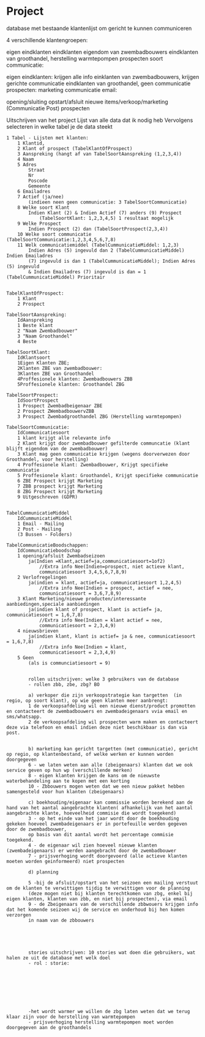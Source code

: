 # Project
database met bestaande klantenlijst om gericht te kunnen communiceren

4 verschillende klantengroepen:

eigen eindklanten
eindklanten eigendom van zwembadbouwers
eindklanten van groothandel, herstelling warmtepompen
prospecten
soort communicatie:

eigen eindklanten: krijgen alle info
einklanten van zwembadbouwers, krijgen gerichte communicatie
eindklanten van groothandel, geen communicatie
prospecten: marketing
communicatie email:

opening/sluiting
opstart/afsluit
nieuwe items/verkoop/marketing (Communicatie Post)
prospecten

Uitschrijven van het project
Lijst van alle data dat ik nodig heb 
Vervolgens selecteren in welke tabel je de data steekt

	1 Tabel - Lijsten met klanten:
		1 Klantid,
		2 Klant of prospect (TabelKlantOfProspect)
		3 Aanspreking (hangt af van TabelSoortAanspreking (1,2,3,4)) 
		4 Naam
		5 Adres
			Straat
			Nr
			Poscode
			Gemeente
		6 Emailadres
		7 Actief (ja/nee) 
			(indieen neen geen communicatie: 3 TabelSoortCommunicatie)
		8 Welke soort Klant 
			Indien Klant (2) & Indien Actief (7) anders (9) Prospect
				(TabelSoortKlant: 1,2,3,4,5) 1 resultaat mogelijk
		9 Welke Prospect 
			Indien Prospect (2) dan (TabelSoortProspect(2,3,4))
		10 Welke soort communicatie (TabelSoortCommunicatie:1,2,3,4,5,6,7,8)
		11 Welk communicatiemiddel (TabelCummunicatieMiddel: 1,2,3)
			Indien Adres (5) ingevuld dan 2 (TabelCummunicatieMiddel) Indien Emailadres
			(7) ingevuld is dan 1 (TabelCummunicatieMiddel); Indien Adres (5) ingevuld 
			& Indien Emailadres (7) ingevuld is dan = 1 (TabelCummunicatieMiddel) Prioritair

		
	TabelKlantOfProspect:
		1 Klant
		2 Prospect

	TabelSoortAanspreking:
		IdAanspreking
		1 Beste klant
		2 "Naam Zwembadbouwer"
		3 "Naam Groothandel"
		4 Beste
		
	TabelSoortKlant:
		IdKlantsoort
		1Eigen Klanten ZBE;
		2Klanten ZBE van zwembadbouwer:
		3Klanten ZBE van Groothandel
		4Proffesionele klanten: Zwembadbouwers ZBB
		5Proffesionele klanten: Groothandel ZBG 

	TabelSoortProspect:
		IdSoortProspect
		1 Prospect Zwembadbeigenaar ZBE
		2 Prospect ZWembadbouwervZBB
		3 Prospect Zwembadgroothandel ZBG (Herstelling warmtepompen)
		
	TabelSoortCommunicatie:
		IdCommunicatiesoort
		1 klant krijgt alle relevante info
		2 Klant krijgt door zwembadbouwer gefilterde communcatie (klant blijft eigendom van de zwembadbouwer)
		3 Klant mag geen communicatie krijgen (wegens doorverwezen door Groothandel, voor herstelling)
		4 Proffesionele klant: Zwembadbouwer, Krijgt specifieke communicatie 
		5 Proffesionele klant: Groothandel, Krijgt specifieke communicatie
		6 ZBE Prospect krijgt Marketing 
		7 ZBB prospect krijgt Marketing 
		8 ZBG Prospect krijgt Marketing
		9 Uitgeschreven (GDPR)


	TabelCummunicatieMiddel
		IdCummunicatieMiddel
		1 Email - Mailing
		2 Post - Mailing
		(3 Bussen - Folders)

	TabelCommunicatieBoodschappen:
		IdCommunicatieboodschap
		1 opening/afsluit Zwembadseizoen 
			ja(Indien =Klant,actief=ja,communicatiesoort=1of2)
				//Extra info Nee(Indien=prospect, niet actieve klant, 
				communicatiesoort 3,4,5,6,7,8,9)
		2 Verlofregelingen 
			ja(indien = klant, actief=ja, communicatiesoort 1,2,4,5)
				//Extra info Nee(Indien = prospect, actief = nee, 
				communicatiesoort = 3,6,7,8,9)
		3 Klant Marketing/nieuwe producten/interessante aanbiedingen,speciale aanbiedingen
			ja(indien klant of prospect, klant is actief= ja, communicatiesoort = 1,6,7,8)
				//Extra info Nee(Indien = klant actief = nee, 
				communicatiesoort = 2,3,4,9)
		4 nieuwsbrieven
			ja(indien klant, klant is actief= ja & nee, communicatiesoort = 1,6,7,8)
				//Extra info Nee(Indien = klant, 
				communicatiesoort = 2,3,4,9)
		5 Geen 
			(als is communciatiesoort = 9)


			rollen uitschrijven: welke 3 gebruikers van de database
			- rollen zbb, zbe, zbg? BO

			a) verkoper die zijn verkoopstrategie kan targetten  (in regio, op soort klant), op wie geen klanten meer aanbrengt:
			1 de verkoopsafdeling wil een nieuwe dienst/product promotten en contacteert de zwembadbouwers en zwembadeigenaars vvia email en sms/whatsapp.
			2 de verkoopsafdeling wil prospecten warm maken en contacteert deze via telefoon en email indien deze niet beschikbaar is dan via post.
			

			b) marketing kan gericht targetten (met communicatie), gericht op regio, op klantenbestand, of welke werken er kunnen worden doorgegeven
			6 - we laten weten aan alle (zbeigenaars) klanten dat we ook service geven op hun wp (verschillende merken)
			8 - eigen klanten krijgen de kans om de nieuwste waterbehandeling aan te kopen met een korting
			10 - Zbbouwers mogen weten dat we een nieuw pakket hebben samengesteld voor hun klanten (zbeigenaars)

			c) boekhouding/eigenaar kan commissie worden berekend aan de hand van het aantal aangebrachte klanten( afhankelijk van het aantal aangebrachte klante, hoeveelheid commisie die wordt toegekend)
			3 - op het einde van het jaar wordt door de boekhouding gekeken hoeveel zwembadeigenaars er in portefeuille werden gegeven door de zwembadbouwer, 
			op basis van dit aantal wordt het percentage commisie toegekend.
			4 - de eigenaar wil zien hoeveel nieuwe klanten (zwembadeigenaars) er werden aangebracht door de zwembadbouwer
			7 - prijsverhoging wordt doorgevoerd (alle actieve klanten moeten worden geinformeerd) niet prospecten

			d) planning

			5 -bij de afsluit/opstart van het seizoen een mailing verstuut om de klanten te verwittigen tijdig te verwittigen voor de planning
			(deze mogen niet bij klanten terechtkomen van zbg, enkel bij eigen klanten, klanten van zbb, en niet bij prospecten), via email
			9 - de Zbeigenaars van de verschillende zbbwouers krijgen info dat het komende seizoen wij de service en onderhoud bij hen komen verzorgen
			in naam van de zbbouwers





			stories uitschrijven: 10 stories wat doen die gebruikers, wat halen ze uit de database met welk doel
			- rol : storie:
			



			
	
			
			
			-het wordt warmer we willen de zbg laten weten dat we terug klaar zijn voor de herstelling van warmtepompen
			- prijsverhoging herstelling warmtepompen moet worden doorgegeven aan de groothandels